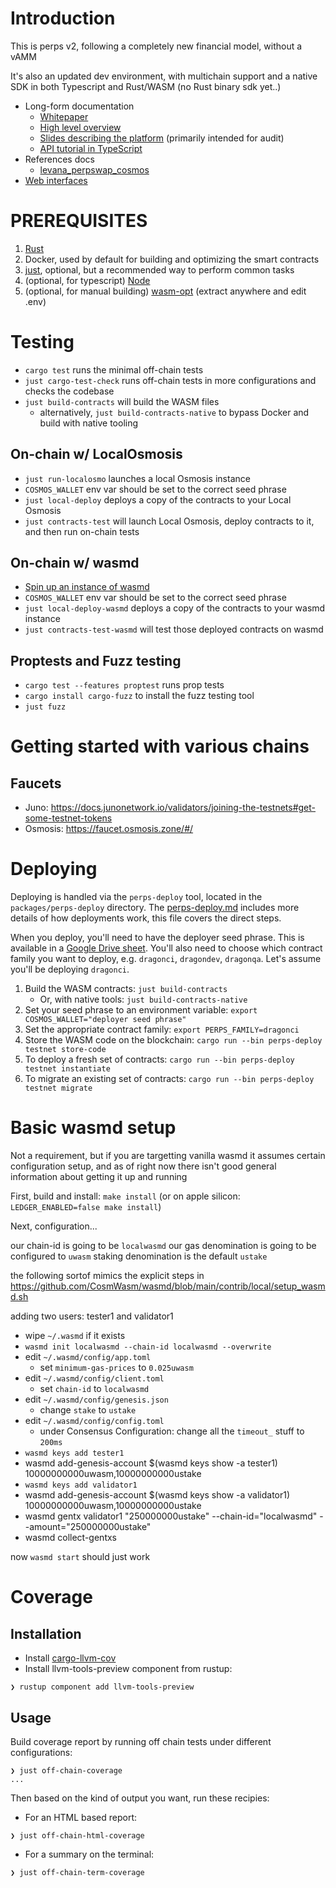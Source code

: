 # Introduction

This is perps v2, following a completely new financial model, without a vAMM

It's also an updated dev environment, with multichain support and a native SDK in both Typescript and Rust/WASM (no Rust binary sdk yet..)

- Long-form documentation
    - [Whitepaper](https://www.notion.so/levana-protocol/Levana-Well-funded-Perpetuals-Whitepaper-9805a6eba56d429b839f5551dbb65c40)
    - [High level overview](https://docs.levana.exchange/high-level-overview)
    - [Slides describing the platform](https://docs.levana.exchange/slides/) (primarily intended for audit)
    - [API tutorial in TypeScript](https://docs.levana.exchange/api-tutorial-ts/introduction)
- References docs
    - [levana_perpswap_cosmos](https://apidocs.levana.finance/levana_perpswap_cosmos/)
- [Web interfaces](https://staff.levana.finance/perps-sites)

# PREREQUISITES

1. [Rust](https://www.rust-lang.org/tools/install)
2. Docker, used by default for building and optimizing the smart contracts
3. [just](https://github.com/casey/just), optional, but a recommended way to perform common tasks
4. (optional, for typescript) [Node](https://nodejs.org/en/download/)
5. (optional, for manual building) [wasm-opt](https://github.com/WebAssembly/binaryen/releases) (extract anywhere and edit .env)

# Testing

* `cargo test` runs the minimal off-chain tests
* `just cargo-test-check` runs off-chain tests in more configurations and checks the codebase
* `just build-contracts` will build the WASM files
  * alternatively, `just build-contracts-native` to bypass Docker and build with native tooling

## On-chain w/ LocalOsmosis

* `just run-localosmo` launches a local Osmosis instance
* `COSMOS_WALLET` env var should be set to the correct seed phrase
* `just local-deploy` deploys a copy of the contracts to your Local Osmosis
* `just contracts-test` will launch Local Osmosis, deploy contracts to it, and then run on-chain tests

## On-chain w/ wasmd

* [Spin up an instance of wasmd](#basic-wasmd-setup)
* `COSMOS_WALLET` env var should be set to the correct seed phrase
* `just local-deploy-wasmd` deploys a copy of the contracts to your wasmd instance
* `just contracts-test-wasmd` will test those deployed contracts on wasmd

## Proptests and Fuzz testing

* `cargo test --features proptest` runs prop tests
* `cargo install cargo-fuzz` to install the fuzz testing tool
* `just fuzz`


# Getting started with various chains

## Faucets

* Juno: https://docs.junonetwork.io/validators/joining-the-testnets#get-some-testnet-tokens
* Osmosis: https://faucet.osmosis.zone/#/

# Deploying

Deploying is handled via the `perps-deploy` tool, located in the
`packages/perps-deploy` directory. The [perps-deploy.md](./docs/perps-deploy.md) includes
more details of how deployments work, this file covers the direct
steps.

When you deploy, you'll need to have the deployer seed phrase. This is available in a [Google Drive sheet](https://docs.google.com/spreadsheets/d/1ILEkU8wqtQGO_bqxsSVORflwtY-4kj20dmTe9uOh3-4/edit?usp=share_link). You'll also need to choose which contract family you want to deploy, e.g. `dragonci`, `dragondev`, `dragonqa`. Let's assume you'll be deploying `dragonci`.

1. Build the WASM contracts: `just build-contracts`
    * Or, with native tools: `just build-contracts-native`
2. Set your seed phrase to an environment variable: `export COSMOS_WALLET="deployer seed phrase"`
3. Set the appropriate contract family: `export PERPS_FAMILY=dragonci`
4. Store the WASM code on the blockchain: `cargo run --bin perps-deploy testnet store-code`
5. To deploy a fresh set of contracts: `cargo run --bin perps-deploy testnet instantiate`
6. To migrate an existing set of contracts: `cargo run --bin perps-deploy testnet migrate`

# Basic wasmd setup

Not a requirement, but if you are targetting vanilla wasmd it assumes certain configuration setup, and as of right now there isn't good general information about getting it up and running

First, build and install: `make install` (or on apple silicon: `LEDGER_ENABLED=false make install`)

Next, configuration...

our chain-id is going to be `localwasmd`
our gas denomination is going to be configured to `uwasm`
staking denomination is the default `ustake`

the following sortof mimics the explicit steps in https://github.com/CosmWasm/wasmd/blob/main/contrib/local/setup_wasmd.sh

adding two users: tester1 and validator1

* wipe `~/.wasmd` if it exists
* `wasmd init localwasmd --chain-id localwasmd --overwrite`
* edit `~/.wasmd/config/app.toml`
  * set `minimum-gas-prices` to `0.025uwasm`
* edit `~/.wasmd/config/client.toml`
  * set `chain-id` to `localwasmd`
* edit `~/.wasmd/config/genesis.json`
  * change `stake` to `ustake`
* edit `~/.wasmd/config/config.toml`
  * under Consensus Configuration: change all the `timeout_` stuff to `200ms`
* `wasmd keys add tester1`
* wasmd add-genesis-account $(wasmd keys show -a tester1) 10000000000uwasm,10000000000ustake
* `wasmd keys add validator1`
* wasmd add-genesis-account $(wasmd keys show -a validator1) 10000000000uwasm,10000000000ustake
* wasmd gentx validator1 "250000000ustake" --chain-id="localwasmd" --amount="250000000ustake"
* wasmd collect-gentxs

now `wasmd start` should just work

# Coverage

## Installation

- Install [cargo-llvm-cov](https://github.com/taiki-e/cargo-llvm-cov/releases)
- Install llvm-tools-preview component from rustup:

``` shellsession
❯ rustup component add llvm-tools-preview
```

## Usage

Build coverage report by running off chain tests under different
configurations:

``` shellsession
❯ just off-chain-coverage
...
```

Then based on the kind of output you want, run these recipies:

- For an HTML based report:

``` shellsession
❯ just off-chain-html-coverage
```

- For a summary on the terminal:

``` shellsession
❯ just off-chain-term-coverage
```
